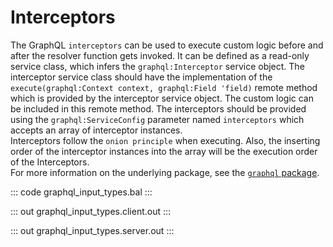 # Interceptors

The GraphQL `interceptors` can be used to execute custom logic before and after the resolver function gets invoked.
It can be defined as a read-only service class, which infers the `graphql:Interceptor` service object. The interceptor
service class should have the implementation of the `execute(graphql:Context context, graphql:Field 'field)`
remote method which is provided by the interceptor service object. The custom logic can be included in this remote
method. The interceptors should be provided using the `graphql:ServiceConfig` parameter named `interceptors` which
accepts an array of interceptor instances.
<br/>
Interceptors follow the `onion principle` when executing. Also, the inserting order of the interceptor instances into
the array will be the execution order of the Interceptors.
</br>
For more information on the underlying package, see the
[`graphql` package](https://lib.ballerina.io/ballerina/graphql/latest/).

::: code graphql_input_types.bal :::

::: out graphql_input_types.client.out :::

::: out graphql_input_types.server.out :::
